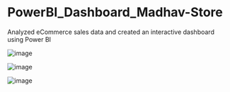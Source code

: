 # PowerBI_Dashboard_Madhav-Store
Analyzed eCommerce sales data and created an interactive dashboard using Power BI

![image](https://github.com/user-attachments/assets/2c6e1988-c852-44ea-acfd-d2a76b8a655b)

![image](https://github.com/user-attachments/assets/a8561090-aeea-4973-a949-530a0cae0769)

![image](https://github.com/user-attachments/assets/ca69cc56-57fc-457d-be2f-bcddddbcfdae)
